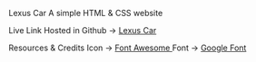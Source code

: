 Lexus Car
A simple HTML & CSS website

Live Link
Hosted in Github -> [Lexus Car ](https://sujan-ahammad.github.io/simple-car-with-html-css/)

Resources & Credits
Icon -> [Font Awesome ](https://fontawesome.com/)
Font -> [Google Font ](https://fonts.google.com/)